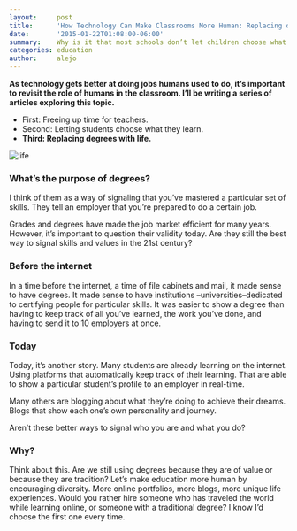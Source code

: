 ```yaml
---
layout:     post
title:      'How Technology Can Make Classrooms More Human: Replacing degrees with life.'
date:       '2015-01-22T01:08:00-06:00'
summary:    Why is it that most schools don’t let children choose what they want to learn? Is it because students are not smart enough to choose? Because they’re not sure of what they want to pursue in life? Actually, education should be more human that. Ready here why...
categories: education
author:     alejo
---
```


**As technology gets better at doing jobs humans used to do, it’s important to revisit the role of humans in the classroom. I’ll be writing a series of articles exploring this topic.**

- First: Freeing up time for teachers.
- Second: Letting students choose what they learn.
- **Third: Replacing degrees with life.**

![life](http://33.media.tumblr.com/93d3d2bf4d3e46c1719564e3985ac7b6/tumblr_inline_nikel1Mbdp1sa3u4l.jpg)

### What’s the purpose of degrees?

I think of them as a way of signaling that you’ve mastered a particular set of skills. They tell an employer that you’re prepared to do a certain job.

Grades and degrees have made the job market efficient for many years. However, it’s important to question their validity today.
Are they still the best way to signal skills and values in the 21st century?

### Before the internet

In a time before the internet, a time of file cabinets and mail, it made sense to have degrees. It made sense to have institutions –universities–dedicated to certifying people for particular skills. It was easier to show a degree than having to keep track of all you’ve learned, the work you’ve done, and having to send it to 10 employers at once. 

### Today

Today, it’s another story. Many students are already learning on the internet. Using platforms that automatically keep track of their learning. That are able to show a particular student’s profile to an employer in real-time.

Many others are blogging about what they’re doing to achieve their dreams. Blogs that show each one’s own personality and journey.

Aren’t these better ways to signal who you are and what you do? 

### Why?

Think about this. Are we still using degrees because they are of value or because they are tradition?
Let’s make education more human by encouraging diversity. More online portfolios, more blogs, more unique life experiences.
Would you rather hire someone who has traveled the world while learning online, or someone with a traditional degree? I know I’d choose the first one every time.
